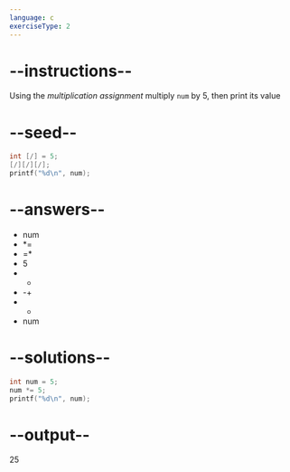 ```yaml
---
language: c
exerciseType: 2
---
```


# --instructions--

Using the *multiplication assignment* multiply `num` by 5, then print its value

# --seed--

```c
int [/] = 5;
[/][/][/];
printf("%d\n", num);
```

# --answers--

- num
-  *= 
-  =* 
- 5
-  * 
-  -+ 
-  - 
- num

# --solutions--

```c
int num = 5;
num *= 5;
printf("%d\n", num);
```

# --output--

25
